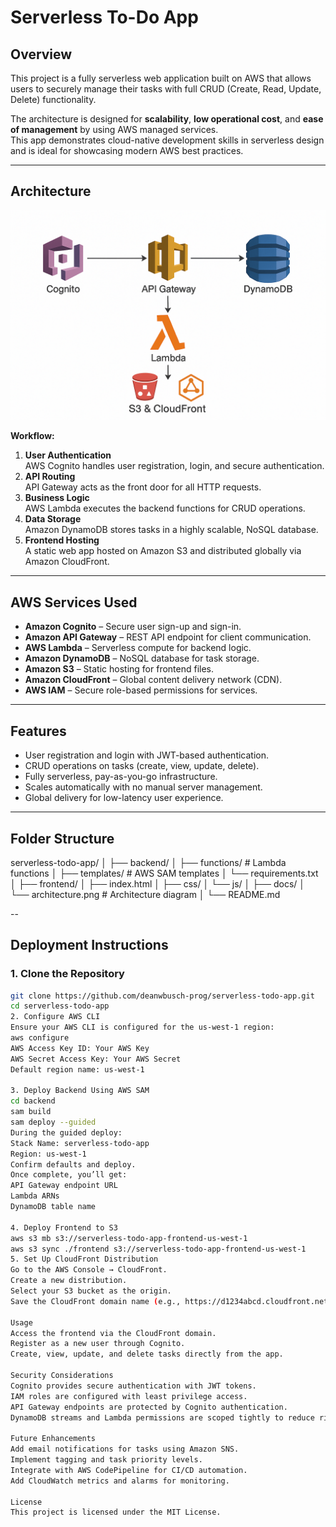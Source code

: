 # Serverless To-Do App

## Overview
This project is a fully serverless web application built on AWS that allows users to securely manage their tasks with full CRUD (Create, Read, Update, Delete) functionality.  

The architecture is designed for **scalability**, **low operational cost**, and **ease of management** by using AWS managed services.  
This app demonstrates cloud-native development skills in serverless design and is ideal for showcasing modern AWS best practices.

---

## Architecture
![Architecture Diagram](docs/Serverless_Application_Architecture.png)

**Workflow:**
1. **User Authentication**  
   AWS Cognito handles user registration, login, and secure authentication.
2. **API Routing**  
   API Gateway acts as the front door for all HTTP requests.
3. **Business Logic**  
   AWS Lambda executes the backend functions for CRUD operations.
4. **Data Storage**  
   Amazon DynamoDB stores tasks in a highly scalable, NoSQL database.
5. **Frontend Hosting**  
   A static web app hosted on Amazon S3 and distributed globally via Amazon CloudFront.

---

## AWS Services Used
- **Amazon Cognito** – Secure user sign-up and sign-in.
- **Amazon API Gateway** – REST API endpoint for client communication.
- **AWS Lambda** – Serverless compute for backend logic.
- **Amazon DynamoDB** – NoSQL database for task storage.
- **Amazon S3** – Static hosting for frontend files.
- **Amazon CloudFront** – Global content delivery network (CDN).
- **AWS IAM** – Secure role-based permissions for services.

---

## Features
- User registration and login with JWT-based authentication.
- CRUD operations on tasks (create, view, update, delete).
- Fully serverless, pay-as-you-go infrastructure.
- Scales automatically with no manual server management.
- Global delivery for low-latency user experience.

---

## Folder Structure
serverless-todo-app/
│
├── backend/
│ ├── functions/ # Lambda functions
│ ├── templates/ # AWS SAM templates
│ └── requirements.txt
│
├── frontend/
│ ├── index.html
│ ├── css/
│ └── js/
│
├── docs/
│ └── architecture.png # Architecture diagram
│
└── README.md

--

## Deployment Instructions

### **1. Clone the Repository**
```bash
git clone https://github.com/deanwbusch-prog/serverless-todo-app.git
cd serverless-todo-app
2. Configure AWS CLI
Ensure your AWS CLI is configured for the us-west-1 region:
aws configure
AWS Access Key ID: Your AWS Key
AWS Secret Access Key: Your AWS Secret
Default region name: us-west-1

3. Deploy Backend Using AWS SAM
cd backend
sam build
sam deploy --guided
During the guided deploy:
Stack Name: serverless-todo-app
Region: us-west-1
Confirm defaults and deploy.
Once complete, you’ll get:
API Gateway endpoint URL
Lambda ARNs
DynamoDB table name

4. Deploy Frontend to S3
aws s3 mb s3://serverless-todo-app-frontend-us-west-1
aws s3 sync ./frontend s3://serverless-todo-app-frontend-us-west-1
5. Set Up CloudFront Distribution
Go to the AWS Console → CloudFront.
Create a new distribution.
Select your S3 bucket as the origin.
Save the CloudFront domain name (e.g., https://d1234abcd.cloudfront.net).

Usage
Access the frontend via the CloudFront domain.
Register as a new user through Cognito.
Create, view, update, and delete tasks directly from the app.

Security Considerations
Cognito provides secure authentication with JWT tokens.
IAM roles are configured with least privilege access.
API Gateway endpoints are protected by Cognito authentication.
DynamoDB streams and Lambda permissions are scoped tightly to reduce risk.

Future Enhancements
Add email notifications for tasks using Amazon SNS.
Implement tagging and task priority levels.
Integrate with AWS CodePipeline for CI/CD automation.
Add CloudWatch metrics and alarms for monitoring.

License
This project is licensed under the MIT License.
